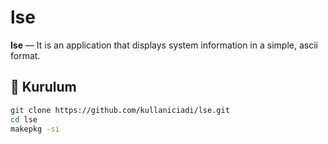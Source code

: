 # lse

**lse** — It is an application that displays system information in a simple, ascii format.

## 🚀 Kurulum

```bash
git clone https://github.com/kullaniciadi/lse.git
cd lse
makepkg -si
